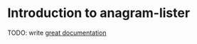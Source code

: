 # Introduction to anagram-lister

TODO: write [great documentation](http://jacobian.org/writing/great-documentation/what-to-write/)
